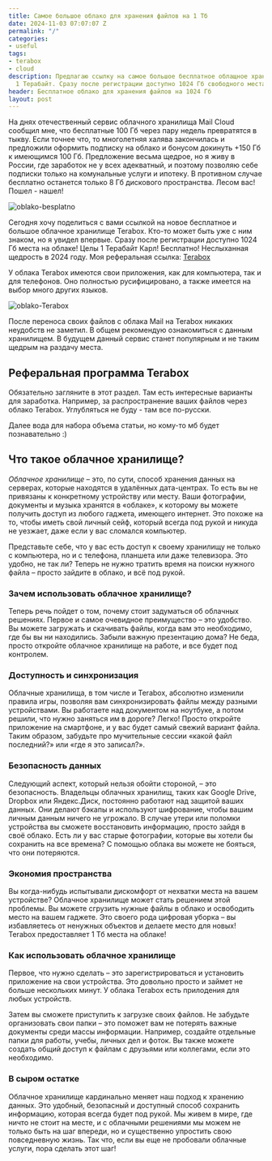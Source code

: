 ```yaml
---
title: Самое большое облако для хранения файлов на 1 Тб
date: 2024-11-03 07:07:07 Z
permalink: "/"
categories:
- useful
tags:
- terabox
- cloud
description: Предлагаю ссылку на самое большое бесплатное облащное хранилище объемом
  1 Терабайт. Сразу после регистрации доступно 1024 Гб свободного места.
header: Бесплатное облако для хранения файлов на 1024 Гб
layout: post
---
```


На днях отечественный сервис облачного хранилища Mail Cloud сообщил мне, что бесплатные 100 Гб через пару недель превратятся в тыкву. Если точнее что, то многолетняя халява закончилась и предложили оформить подписку на облако и бонусом докинуть +150 Гб к имеющимся 100 Гб. Предложение весьма щедрое, но я живу в России, где заработок не у всех адекватный, и поэтому позволяю себе подписки только на комунальные услуги и ипотеку. В противном случае бесплатно останется только 8 Гб дискового пространства. Лесом вас! Пошел - нашел!

![oblako-besplatno](/uploads/oblako-besplatno.jpg)

Сегодня хочу поделиться с вами ссылкой на новое бесплатное и большое облачное хранилище Terabox. Кто-то может быть уже с ним знаком, но я увидел впервые. Сразу после регистрации доступно 1024 Гб места на облаке! Целы 1 Терабайт Карл! Бесплатно! Неслыханная щедрость в 2024 году. Моя реферальная ссылка: [Terabox](https://www.terabox.com/russian/activity/invitation?from=pc&version=1.33.5.1&channel=00000000000000000000000000000000&lang=ru)

У облака Terabox имеются свои приложения, как для компьютера, так и для телефонов. Оно полностью русифицировано, а также имеется на выбор много других языков. 

![oblako-Terabox](/uploads/oblako-terabox.jpg)

После переноса своих файлов с облака Mail на Terabox никаких неудобств не заметил. В общем рекомендую ознакомиться с данным хранилищем. В будущем данный сервис станет популярным и не таким щедрым на раздачу места.

## Реферальная программа Terabox

Обязательно загляните в этот раздел. Там есть интересные варианты для заработка. Например, за распространение ваших файлов через облако Terabox. Углубляться не буду - там все по-русски.

Далее вода для набора объема статьи, но кому-то мб будет познавательно :)

## Что такое облачное хранилище?

*Облачное хранилище* – это, по сути, способ хранения данных на серверах, которые находятся в удалённых дата-центрах. То есть вы не привязаны к конкретному устройству или месту. Ваши фотографии, документы и музыка хранятся в «облаке», к которому вы можете получить доступ из любого гаджета, имеющего интернет. Это похоже на то, чтобы иметь свой личный сейф, который всегда под рукой и никуда не уезжает, даже если у вас сломался компьютер.

Представьте себе, что у вас есть доступ к своему хранилищу не только с компьютера, но и с телефона, планшета или даже телевизора. Это удобно, не так ли? Теперь не нужно тратить время на поиски нужного файла – просто зайдите в облако, и всё под рукой.

### Зачем использовать облачное хранилище?

Теперь речь пойдет о том, почему стоит задуматься об облачных решениях. Первое и самое очевидное преимущество – это удобство. Вы можете загружать и скачивать файлы, когда вам это необходимо, где бы вы ни находились. Забыли важную презентацию дома? Не беда, просто откройте облачное хранилище на работе, и все будет под контролем.

### Доступность и синхронизация

Облачные хранилища, в том числе и Terabox, абсолютно изменили правила игры, позволяя вам синхронизировать файлы между разными устройствами. Вы работаете над документом на ноутбуке, а потом решили, что нужно заняться им в дороге? Легко! Просто откройте приложение на смартфоне, и у вас будет самый свежий вариант файла. Таким образом, забудьте про мучительные сессии «какой файл последний?» или «где я это записал?».

### Безопасность данных

Следующий аспект, который нельзя обойти стороной, – это безопасность. Владельцы облачных хранилищ, таких как Google Drive, Dropbox или Яндекс.Диск, постоянно работают над защитой ваших данных. Они делают бэкапы и используют шифрование, чтобы вашим личным данным ничего не угрожало. В случае утери или поломки устройства вы сможете восстановить информацию, просто зайдя в своё облако. Есть ли у вас старые фотографии, которые вы хотели бы сохранить на все времена? С помощью облака вы можете не бояться, что они потеряются.

### Экономия пространства

Вы когда-нибудь испытывали дискомфорт от нехватки места на вашем устройстве? Облачное хранилище может стать решением этой проблемы. Вы можете сгрузить нужные файлы в облако и освободить место на вашем гаджете. Это своего рода цифровая уборка – вы избавляетесь от ненужных объектов и делаете место для новых! Terabox предоставляет 1 Тб места на облаке!

### Как использовать облачное хранилище

Первое, что нужно сделать – это зарегистрироваться и установить приложение на свои устройства. Это довольно просто и займет не больше нескольких минут. У облака Terabox есть прилодения для любых устройств.

Затем вы сможете приступить к загрузке своих файлов. Не забудьте организовать свои папки – это поможет вам не потерять важные документы среди массы информации. Например, создайте отдельные папки для работы, учебы, личных дел и фоток. Вы также можете создать общий доступ к файлам с друзьями или коллегами, если это необходимо.

### В сыром остатке

Облачное хранилище кардинально меняет наш подход к хранению данных. Это удобный, безопасный и доступный способ сохранить информацию, которая всегда будет под рукой. Мы живем в мире, где ничто не стоит на месте, и с облачными решениями мы можем не только быть на шаг впереди, но и существенно упростить свою повседневную жизнь. Так что, если вы еще не пробовали облачные услуги, пора сделать этот шаг!

